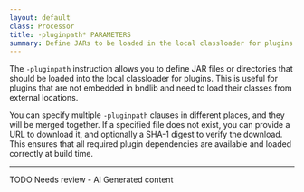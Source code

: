 ```yaml
---
layout: default
class: Processor
title: -pluginpath* PARAMETERS 
summary: Define JARs to be loaded in the local classloader for plugins. 
---
```


The `-pluginpath` instruction allows you to define JAR files or directories that should be loaded into the local classloader for plugins. This is useful for plugins that are not embedded in bndlib and need to load their classes from external locations.

You can specify multiple `-pluginpath` clauses in different places, and they will be merged together. If a specified file does not exist, you can provide a URL to download it, and optionally a SHA-1 digest to verify the download. This ensures that all required plugin dependencies are available and loaded correctly at build time.

---
TODO Needs review - AI Generated content